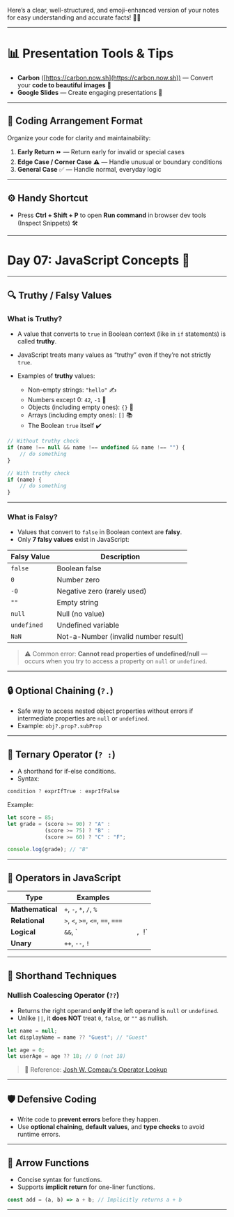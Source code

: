 Here’s a clear, well-structured, and emoji-enhanced version of your notes for easy understanding and accurate facts! 🚀✨

---

# 📊 Presentation Tools & Tips

* **Carbon** ([https://carbon.now.sh](https://carbon.now.sh)) — Convert your **code to beautiful images** 📸
* **Google Slides** — Create engaging presentations 🎤

---

## 🧩 Coding Arrangement Format

Organize your code for clarity and maintainability:

1. **Early Return** ⏩ — Return early for invalid or special cases
2. **Edge Case / Corner Case** ⚠️ — Handle unusual or boundary conditions
3. **General Case** ✅ — Handle normal, everyday logic

---

## ⚙️ Handy Shortcut

* Press **Ctrl + Shift + P** to open **Run command** in browser dev tools (Inspect Snippets) 🛠️

---

# Day 07: JavaScript Concepts 🧠

---

## 🔍 Truthy / Falsy Values

### What is Truthy?

* A value that converts to `true` in Boolean context (like in `if` statements) is called **truthy**.
* JavaScript treats many values as “truthy” even if they’re not strictly `true`.
* Examples of **truthy** values:

  * Non-empty strings: `"hello"` ✍️
  * Numbers except 0: `42`, `-1` 🔢
  * Objects (including empty ones): `{}` 🧱
  * Arrays (including empty ones): `[]` 📚
  * The Boolean `true` itself ✔️

```js
// Without truthy check
if (name !== null && name !== undefined && name !== "") {
    // do something
}

// With truthy check
if (name) {
    // do something
}
```

---

### What is Falsy?

* Values that convert to `false` in Boolean context are **falsy**.
* Only **7 falsy values** exist in JavaScript:

| Falsy Value | Description                          |
| ----------- | ------------------------------------ |
| `false`     | Boolean false                        |
| `0`         | Number zero                          |
| `-0`        | Negative zero (rarely used)          |
| `""`        | Empty string                         |
| `null`      | Null (no value)                      |
| `undefined` | Undefined variable                   |
| `NaN`       | Not-a-Number (invalid number result) |

> ⚠️ Common error: **Cannot read properties of undefined/null** — occurs when you try to access a property on `null` or `undefined`.

---

## 🔒 Optional Chaining (`?.`)

* Safe way to access nested object properties without errors if intermediate properties are `null` or `undefined`.
* Example: `obj?.prop?.subProp`

---

## 🎯 Ternary Operator (`? :`)

* A shorthand for if-else conditions.
* Syntax:

```js
condition ? exprIfTrue : exprIfFalse
```

Example:

```js
let score = 85;
let grade = (score >= 90) ? "A" :
            (score >= 75) ? "B" :
            (score >= 60) ? "C" : "F";

console.log(grade); // "B"
```

---

## 🔢 Operators in JavaScript

| Type             | Examples                          |   |         |
| ---------------- | --------------------------------- | - | ------- |
| **Mathematical** | `+`, `-`, `*`, `/`, `%`           |   |         |
| **Relational**   | `>`, `<`, `>=`, `<=`, `==`, `===` |   |         |
| **Logical**      | `&&`, \`                          |   | `, `!\` |
| **Unary**        | `++`, `--`, `!`                   |   |         |

---

## 🔄 Shorthand Techniques

### Nullish Coalescing Operator (`??`)

* Returns the right operand **only if** the left operand is `null` or `undefined`.
* Unlike `||`, it **does NOT** treat `0`, `false`, or `""` as nullish.

```js
let name = null;
let displayName = name ?? "Guest"; // "Guest"

let age = 0;
let userAge = age ?? 18; // 0 (not 18)
```

> 🔗 Reference: [Josh W. Comeau's Operator Lookup](https://www.joshwcomeau.com/operator-lookup/)

---

## 🛡️ Defensive Coding

* Write code to **prevent errors** before they happen.
* Use **optional chaining**, **default values**, and **type checks** to avoid runtime errors.

---

## 🚀 Arrow Functions

* Concise syntax for functions.
* Supports **implicit return** for one-liner functions.

```js
const add = (a, b) => a + b; // Implicitly returns a + b
```

---
